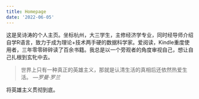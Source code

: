 ```yaml
---
title: Homepage
date: '2022-06-05'
---
```


这是吴诗涛的个人主页。坐标杭州，大三学生，主修经济学专业，同时经导师介绍自学R语言，致力于成为理论+技术两手硬的数据科学家。爱阅读，Kindle重度使用者，三年零零碎碎读了百余书籍。我总是以一个旁观者的角度审视自己，想让自己扎根到玄牝中去。

> 世界上只有一种真正的英雄主义，那就是认清生活的真相后还依然热爱生活。
> <cite>—罗曼·罗兰</cite>

将英雄主义贯彻到底。